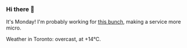 ### Hi there :wave:

It's Monday! I'm probably working for [this bunch](https://github.com/kohofinancial), making a service more micro.

Weather in Toronto: overcast, at +14°C.
